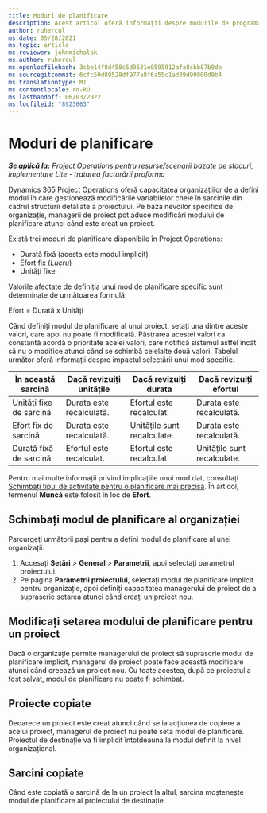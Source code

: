 ```yaml
---
title: Moduri de planificare
description: Acest articol oferă informații despre modurile de programare.
author: ruhercul
ms.date: 05/28/2021
ms.topic: article
ms.reviewer: johnmichalak
ms.author: ruhercul
ms.openlocfilehash: 3cbe14f8d458c5d9631e0595912afa8cbb87b9de
ms.sourcegitcommit: 6cfc50d89528df977a8f6a55c1ad39d99800d9b4
ms.translationtype: MT
ms.contentlocale: ro-RO
ms.lasthandoff: 06/03/2022
ms.locfileid: "8923663"
---
```

# <a name="scheduling-modes"></a>Moduri de planificare

_**Se aplică la:** Project Operations pentru resurse/scenarii bazate pe stocuri, implementare Lite - tratarea facturării proforma_


Dynamics 365 Project Operations oferă capacitatea organizațiilor de a defini modul în care gestionează modificările variabilelor cheie în sarcinile din cadrul structurii detaliate a proiectului. Pe baza nevoilor specifice de organizație, managerii de proiect pot aduce modificări modului de planificare atunci când este creat un proiect.

Există trei moduri de planificare disponibile în Project Operations:

  - Durată fixă (acesta este modul implicit)
  - Efort fix (*Lucru*)
  - Unități fixe

Valorile afectate de definiția unui mod de planificare specific sunt determinate de următoarea formulă:

  Efort = Durată x Unități

Când definiți modul de planificare al unui proiect, setați una dintre aceste valori, care apoi nu poate fi modificată. Păstrarea acestei valori ca constantă acordă o prioritate acelei valori, care notifică sistemul astfel încât să nu o modifice atunci când se schimbă celelalte două valori. Tabelul următor oferă informații despre impactul selectării unui mod specific.

| **În această sarcină**             | **Dacă revizuiți unitățile**   | **Dacă revizuiți durata** | **Dacă revizuiți efortul**  |
|----------------------|---------------------------|----------------------------|---------------------------|
| Unități fixe de sarcină     | Durata este recalculată. | Efortul este recalculat.    | Durata este recalculată. |
| Efort fix de sarcină    | Durata este recalculată. | Unitățile sunt recalculate.    | Durata este recalculată. |
| Durată fixă de sarcină  | Efortul este recalculat.   | Efortul este recalculat.    | Unitățile sunt recalculate.   |

Pentru mai multe informații privind implicațiile unui mod dat, consultați [Schimbați tipul de activitate pentru o planificare mai precisă](https://support.microsoft.com/en-us/office/change-the-task-type-for-more-accurate-scheduling-b0b969ad-45bc-4e9e-8967-435587548a72). În articol, termenul **Muncă** este folosit în loc de **Efort**.

## <a name="change-the-organizations-scheduling-mode"></a>Schimbați modul de planificare al organizației

Parcurgeți următorii pași pentru a defini modul de planificare al unei organizații.

1. Accesați **Setări** \> **General** \> **Parametrii**, apoi selectați parametrul proiectului. 
2. Pe pagina **Parametrii proiectului**, selectați modul de planificare implicit pentru organizație, apoi definiți capacitatea managerului de proiect de a suprascrie setarea atunci când creați un proiect nou.

## <a name="change-the-scheduling-mode-setting-on-a-project"></a>Modificați setarea modului de planificare pentru un proiect

Dacă o organizație permite managerului de proiect să suprascrie modul de planificare implicit, managerul de proiect poate face această modificare atunci când creează un proiect nou. Cu toate acestea, după ce proiectul a fost salvat, modul de planificare nu poate fi schimbat.

## <a name="copied-projects"></a>Proiecte copiate

Deoarece un proiect este creat atunci când se ia acțiunea de copiere a acelui proiect, managerul de proiect nu poate seta modul de planificare. Proiectul de destinație va fi implicit întotdeauna la modul definit la nivel organizațional.

## <a name="copied-tasks"></a>Sarcini copiate

Când este copiată o sarcină de la un proiect la altul, sarcina moștenește modul de planificare al proiectului de destinație.
